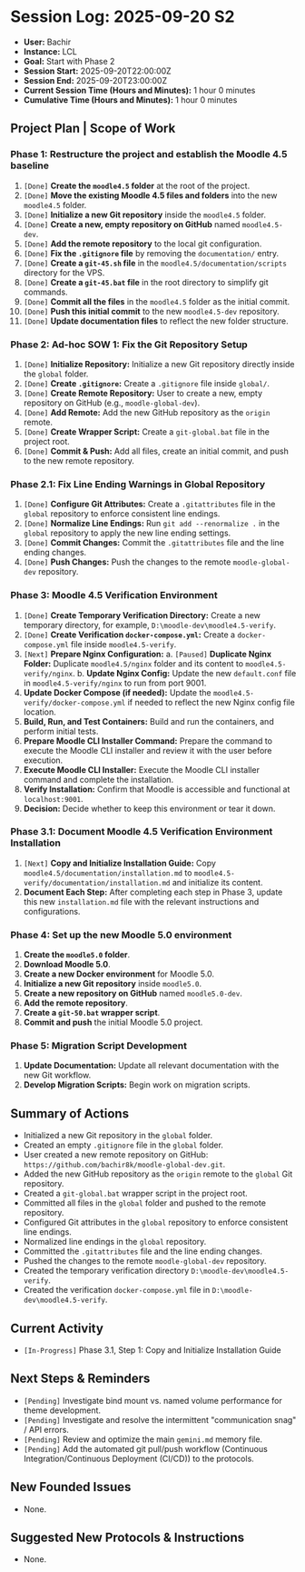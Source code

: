 # Session Log: 2025-09-20 S2

*   **User:** Bachir
*   **Instance:** LCL
*   **Goal:** Start with Phase 2
*   **Session Start:** 2025-09-20T22:00:00Z
*   **Session End:** 2025-09-20T23:00:00Z
*   **Current Session Time (Hours and Minutes):** 1 hour 0 minutes
*   **Cumulative Time (Hours and Minutes):** 1 hour 0 minutes
<!-- AI-Data: CumulativeMinutes=60 -->

## Project Plan | Scope of Work

### Phase 1: Restructure the project and establish the Moodle 4.5 baseline
1.  `[Done]` **Create the `moodle4.5` folder** at the root of the project.
2.  `[Done]` **Move the existing Moodle 4.5 files and folders** into the new `moodle4.5` folder.
3.  `[Done]` **Initialize a new Git repository** inside the `moodle4.5` folder.
4.  `[Done]` **Create a new, empty repository on GitHub** named `moodle4.5-dev`.
5.  `[Done]` **Add the remote repository** to the local git configuration.
6.  `[Done]` **Fix the `.gitignore` file** by removing the `documentation/` entry.
7.  `[Done]` **Create a `git-45.sh` file** in the `moodle4.5/documentation/scripts` directory for the VPS.
8.  `[Done]` **Create a `git-45.bat` file** in the root directory to simplify git commands.
9.  `[Done]` **Commit all the files** in the `moodle4.5` folder as the initial commit.
10. `[Done]` **Push this initial commit** to the new `moodle4.5-dev` repository.
11. `[Done]` **Update documentation files** to reflect the new folder structure.

### Phase 2: Ad-hoc SOW 1: Fix the Git Repository Setup
1.  `[Done]` **Initialize Repository:** Initialize a new Git repository directly inside the `global` folder.
2.  `[Done]` **Create `.gitignore`:** Create a `.gitignore` file inside `global/`.
3.  `[Done]` **Create Remote Repository:** User to create a new, empty repository on GitHub (e.g., `moodle-global-dev`).
4.  `[Done]` **Add Remote:** Add the new GitHub repository as the `origin` remote.
5.  `[Done]` **Create Wrapper Script:** Create a `git-global.bat` file in the project root.
6.  `[Done]` **Commit & Push:** Add all files, create an initial commit, and push to the new remote repository.

### Phase 2.1: Fix Line Ending Warnings in Global Repository
1.  `[Done]` **Configure Git Attributes:** Create a `.gitattributes` file in the `global` repository to enforce consistent line endings.
2.  `[Done]` **Normalize Line Endings:** Run `git add --renormalize .` in the `global` repository to apply the new line ending settings.
3.  `[Done]` **Commit Changes:** Commit the `.gitattributes` file and the line ending changes.
4.  `[Done]` **Push Changes:** Push the changes to the remote `moodle-global-dev` repository.

### Phase 3: Moodle 4.5 Verification Environment
1.  `[Done]` **Create Temporary Verification Directory:** Create a new temporary directory, for example, `D:\moodle-dev\moodle4.5-verify`.
2.  `[Done]` **Create Verification `docker-compose.yml`:** Create a `docker-compose.yml` file inside `moodle4.5-verify`.
3.  `[Next]` **Prepare Nginx Configuration:**
    a.  `[Paused]` **Duplicate Nginx Folder:** Duplicate `moodle4.5/nginx` folder and its content to `moodle4.5-verify/nginx`.
    b.  **Update Nginx Config:** Update the new `default.conf` file in `moodle4.5-verify/nginx` to run from port 9001.
4.  **Update Docker Compose (if needed):** Update the `moodle4.5-verify/docker-compose.yml` if needed to reflect the new Nginx config file location.
5.  **Build, Run, and Test Containers:** Build and run the containers, and perform initial tests.
6.  **Prepare Moodle CLI Installer Command:** Prepare the command to execute the Moodle CLI installer and review it with the user before execution.
7.  **Execute Moodle CLI Installer:** Execute the Moodle CLI installer command and complete the installation.
8.  **Verify Installation:** Confirm that Moodle is accessible and functional at `localhost:9001`.
9.  **Decision:** Decide whether to keep this environment or tear it down.

### Phase 3.1: Document Moodle 4.5 Verification Environment Installation
1.  `[Next]` **Copy and Initialize Installation Guide:** Copy `moodle4.5/documentation/installation.md` to `moodle4.5-verify/documentation/installation.md` and initialize its content.
2.  **Document Each Step:** After completing each step in Phase 3, update this new `installation.md` file with the relevant instructions and configurations.

### Phase 4: Set up the new Moodle 5.0 environment
1.  **Create the `moodle5.0` folder**.
2.  **Download Moodle 5.0**.
3.  **Create a new Docker environment** for Moodle 5.0.
4.  **Initialize a new Git repository** inside `moodle5.0`.
5.  **Create a new repository on GitHub** named `moodle5.0-dev`.
6.  **Add the remote repository**.
7.  **Create a `git-50.bat` wrapper script**.
8.  **Commit and push** the initial Moodle 5.0 project.

### Phase 5: Migration Script Development
1.  **Update Documentation:** Update all relevant documentation with the new Git workflow.
2.  **Develop Migration Scripts:** Begin work on migration scripts.

## Summary of Actions
*   Initialized a new Git repository in the `global` folder.
*   Created an empty `.gitignore` file in the `global` folder.
*   User created a new remote repository on GitHub: `https://github.com/bachir8k/moodle-global-dev.git`.
*   Added the new GitHub repository as the `origin` remote to the `global` Git repository.
*   Created a `git-global.bat` wrapper script in the project root.
*   Committed all files in the `global` folder and pushed to the remote repository.
*   Configured Git attributes in the `global` repository to enforce consistent line endings.
*   Normalized line endings in the `global` repository.
*   Committed the `.gitattributes` file and the line ending changes.
*   Pushed the changes to the remote `moodle-global-dev` repository.
*   Created the temporary verification directory `D:\moodle-dev\moodle4.5-verify`.
*   Created the verification `docker-compose.yml` file in `D:\moodle-dev\moodle4.5-verify`.

## Current Activity
*   `[In-Progress]` Phase 3.1, Step 1: Copy and Initialize Installation Guide

## Next Steps & Reminders
*   `[Pending]` Investigate bind mount vs. named volume performance for theme development.
*   `[Pending]` Investigate and resolve the intermittent "communication snag" / API errors.
*   `[Pending]` Review and optimize the main `gemini.md` memory file.
*   `[Pending]` Add the automated git pull/push workflow (Continuous Integration/Continuous Deployment (CI/CD)) to the protocols.

## New Founded Issues
*   None.

## Suggested New Protocols & Instructions
*   None.